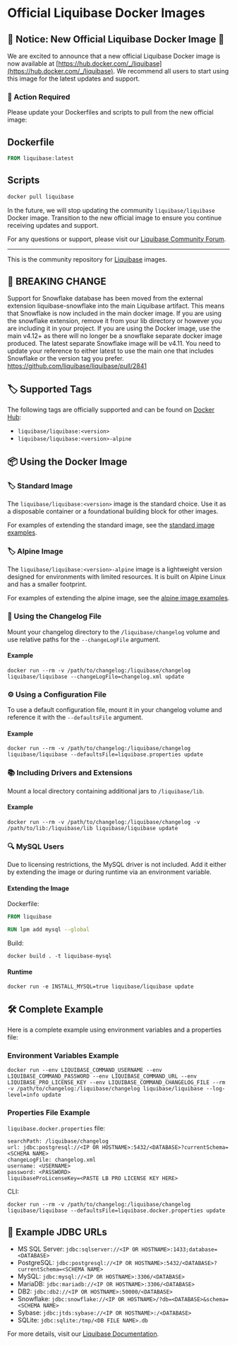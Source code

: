 # Official Liquibase Docker Images

## 🚨 Notice: New Official Liquibase Docker Image 🚨

We are excited to announce that a new official Liquibase Docker image is now available at [https://hub.docker.com/_/liquibase](https://hub.docker.com/_/liquibase). We recommend all users to start using this image for the latest updates and support.

### 🔧 Action Required

Please update your Dockerfiles and scripts to pull from the new official image:

## Dockerfile

```dockerfile
FROM liquibase:latest
```

## Scripts

```bash
docker pull liquibase
```

In the future, we will stop updating the community `liquibase/liquibase` Docker image. Transition to the new official image to ensure you continue receiving updates and support.

For any questions or support, please visit our [Liquibase Community Forum](https://forum.liquibase.org/).

---

This is the community repository for [Liquibase](https://download.liquibase.org/) images.

## 🚨 BREAKING CHANGE

Support for Snowflake database has been moved from the external extension liquibase-snowflake into the main Liquibase artifact. This means that Snowflake is now included in the main docker image. If you are using the snowflake extension, remove it from your lib directory or however you are including it in your project. If you are using the Docker image, use the main v4.12+ as there will no longer be a snowflake separate docker image produced. The latest separate Snowflake image will be v4.11. You need to update your reference to either latest to use the main one that includes Snowflake or the version tag you prefer. <https://github.com/liquibase/liquibase/pull/2841>

## 🏷️ Supported Tags

The following tags are officially supported and can be found on [Docker Hub](https://hub.docker.com/r/liquibase/liquibase/tags):

- `liquibase/liquibase:<version>`
- `liquibase/liquibase:<version>-alpine`

## 📦 Using the Docker Image

### 🏷️ Standard Image

The `liquibase/liquibase:<version>` image is the standard choice. Use it as a disposable container or a foundational building block for other images.

For examples of extending the standard image, see the [standard image examples](https://github.com/liquibase/docker/tree/main/examples).

### 🏷️ Alpine Image

The `liquibase/liquibase:<version>-alpine` image is a lightweight version designed for environments with limited resources. It is built on Alpine Linux and has a smaller footprint.

For examples of extending the alpine image, see the [alpine image examples](https://github.com/liquibase/docker/tree/main/examples).

### 📄 Using the Changelog File

Mount your changelog directory to the `/liquibase/changelog` volume and use relative paths for the `--changeLogFile` argument.

#### Example

```shell
docker run --rm -v /path/to/changelog:/liquibase/changelog liquibase/liquibase --changeLogFile=changelog.xml update
```

### ⚙️ Using a Configuration File

To use a default configuration file, mount it in your changelog volume and reference it with the `--defaultsFile` argument.

#### Example

```shell
docker run --rm -v /path/to/changelog:/liquibase/changelog liquibase/liquibase --defaultsFile=liquibase.properties update
```

### 📚 Including Drivers and Extensions

Mount a local directory containing additional jars to `/liquibase/lib`.

#### Example

```shell
docker run --rm -v /path/to/changelog:/liquibase/changelog -v /path/to/lib:/liquibase/lib liquibase/liquibase update
```

### 🔍 MySQL Users

Due to licensing restrictions, the MySQL driver is not included. Add it either by extending the image or during runtime via an environment variable.

#### Extending the Image

Dockerfile:

```dockerfile
FROM liquibase

RUN lpm add mysql --global
```

Build:

```shell
docker build . -t liquibase-mysql
```

#### Runtime

```shell
docker run -e INSTALL_MYSQL=true liquibase/liquibase update
```

## 🛠️ Complete Example

Here is a complete example using environment variables and a properties file:

### Environment Variables Example

```shell
docker run --env LIQUIBASE_COMMAND_USERNAME --env LIQUIBASE_COMMAND_PASSWORD --env LIQUIBASE_COMMAND_URL --env LIQUIBASE_PRO_LICENSE_KEY --env LIQUIBASE_COMMAND_CHANGELOG_FILE --rm -v /path/to/changelog:/liquibase/changelog liquibase/liquibase --log-level=info update
```

### Properties File Example

`liquibase.docker.properties` file:

```properties
searchPath: /liquibase/changelog
url: jdbc:postgresql://<IP OR HOSTNAME>:5432/<DATABASE>?currentSchema=<SCHEMA NAME>
changeLogFile: changelog.xml
username: <USERNAME>
password: <PASSWORD>
liquibaseProLicenseKey=<PASTE LB PRO LICENSE KEY HERE>
```

CLI:

```shell
docker run --rm -v /path/to/changelog:/liquibase/changelog liquibase/liquibase --defaultsFile=liquibase.docker.properties update
```

## 🔗 Example JDBC URLs

- MS SQL Server: `jdbc:sqlserver://<IP OR HOSTNAME>:1433;database=<DATABASE>`
- PostgreSQL: `jdbc:postgresql://<IP OR HOSTNAME>:5432/<DATABASE>?currentSchema=<SCHEMA NAME>`
- MySQL: `jdbc:mysql://<IP OR HOSTNAME>:3306/<DATABASE>`
- MariaDB: `jdbc:mariadb://<IP OR HOSTNAME>:3306/<DATABASE>`
- DB2: `jdbc:db2://<IP OR HOSTNAME>:50000/<DATABASE>`
- Snowflake: `jdbc:snowflake://<IP OR HOSTNAME>/?db=<DATABASE>&schema=<SCHEMA NAME>`
- Sybase: `jdbc:jtds:sybase://<IP OR HOSTNAME>:/<DATABASE>`
- SQLite: `jdbc:sqlite:/tmp/<DB FILE NAME>.db`

For more details, visit our [Liquibase Documentation](https://docs.liquibase.com/).